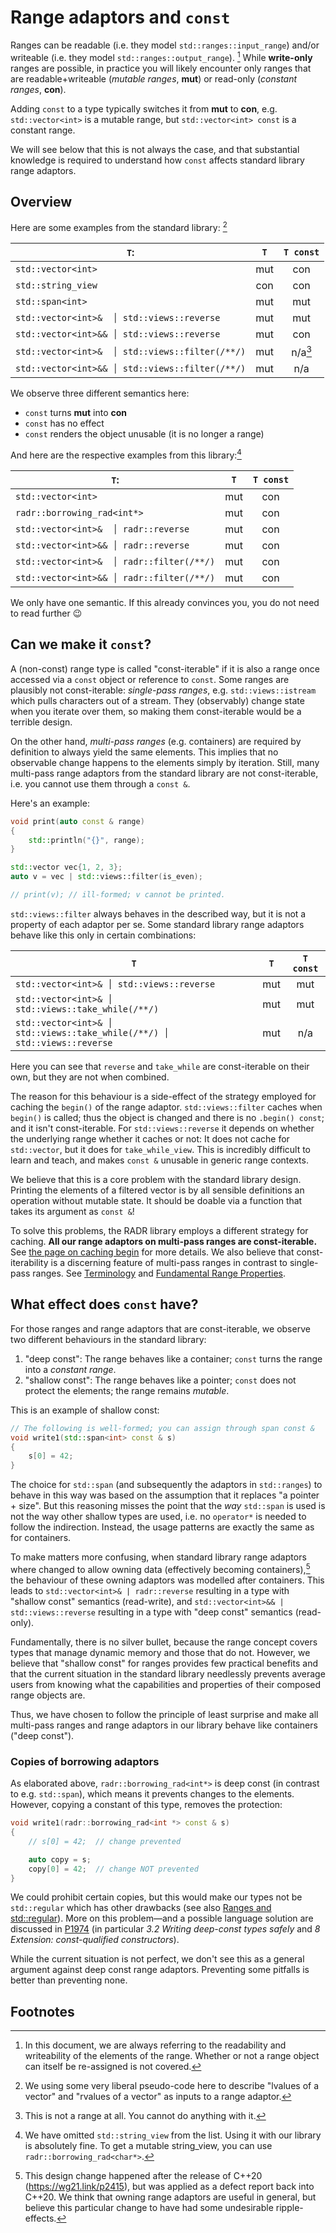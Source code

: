 # Range adaptors and `const`

Ranges can be readable (i.e. they model `std::ranges::input_range`) and/or writeable (i.e. they model `std::ranges::output_range`). [^elements]
While **write-only** ranges are possible, in practice you will likely encounter only ranges that are readable+writeable (*mutable ranges*, **mut**) or read-only (*constant ranges*, **con**).

Adding `const` to a type typically switches it from **mut** to **con**, e.g. `std::vector<int>` is a mutable range, but `std::vector<int> const` is a constant range.

We will see below that this is not always the case, and that substantial knowledge is required to understand how `const` affects standard library range adaptors.

## Overview

Here are some examples from the standard library: [^notation]

| `T`:                                            |  `T`  | `T const`       |
|-------------------------------------------------|:-----:|:---------------:|
| `std::vector<int>`                              |  mut  |  con            |
| `std::string_view`                              |  con  |  con            |
| `std::span<int>`                                |  mut  |  mut            |
| `std::vector<int>&  │ std::views::reverse`      |  mut  |  mut            |
| `std::vector<int>&& │ std::views::reverse`      |  mut  |  con            |
| `std::vector<int>&  │ std::views::filter(/**/)` |  mut  |  n/a[^notrange] |
| `std::vector<int>&& │ std::views::filter(/**/)` |  mut  |  n/a            |

We observe three different semantics here:
* `const` turns **mut** into **con**
* `const` has no effect
* `const` renders the object unusable (it is no longer a range)

And here are the respective examples from this library:[^string_view]

| `T`:                                         |  `T`  | `T const` |
|----------------------------------------------|:-----:|:---------:|
| `std::vector<int>`                           |  mut  |  con      |
| `radr::borrowing_rad<int*>`                  |  mut  |  con      |
| `std::vector<int>&  │ radr::reverse`         |  mut  |  con      |
| `std::vector<int>&& │ radr::reverse`         |  mut  |  con      |
| `std::vector<int>&  │ radr::filter(/**/)`    |  mut  |  con      |
| `std::vector<int>&& │ radr::filter(/**/)`    |  mut  |  con      |

We only have one semantic. If this already convinces you, you do not need to read further :wink:


## Can we make it `const`?

A (non-const) range type is called "const-iterable" if it is also a range once accessed via a `const` object or reference to `const`.
Some ranges are plausibly not const-iterable: *single-pass ranges*, e.g. `std::views::istream` which pulls characters out of a stream.
They (observably) change state when you iterate over them, so making them const-iterable would be a terrible design.

On the other hand, *multi-pass ranges* (e.g. containers) are required by definition to always yield the same elements.
This implies that no observable change happens to the elements simply by iteration.
Still, many multi-pass range adaptors from the standard library are not const-iterable, i.e. you cannot use them through a `const &`.

Here's an example:

```cpp
void print(auto const & range)
{
    std::println("{}", range);
}

std::vector vec{1, 2, 3};
auto v = vec | std::views::filter(is_even);

// print(v); // ill-formed; v cannot be printed.
```

`std::views::filter` always behaves in the described way, but it is not a property of each adaptor per se.
Some standard library range adaptors behave like this only in certain combinations:

| `T`                                                                      |  `T`  | `T const` |
|--------------------------------------------------------------------------|:-----:|:---------:|
| `std::vector<int>& │ std::views::reverse`                                |  mut  |  mut      |
| `std::vector<int>& │ std::views::take_while(/**/)`                       |  mut  |  mut      |
| `std::vector<int>& │ std::views::take_while(/**/) │ std::views::reverse` |  mut  |  n/a      |

Here you can see that `reverse` and `take_while` are const-iterable on their own, but they are not when combined.

The reason for this behaviour is a side-effect of the strategy employed for caching the `begin()` of the range adaptor.
`std::views::filter` caches when `begin()` is called; thus the object is changed and there is no `.begin() const`; and it isn't const-iterable.
For `std::views::reverse` it depends on whether the underlying range whether it caches or not:
It does not cache for `std::vector`, but it does for `take_while_view`.
This is incredibly difficult to learn and teach, and makes `const &` unusable in generic range contexts.

We believe that this is a core problem with the standard library design.
Printing the elements of a filtered vector is by all sensible definitions an operation without mutable state.
It should be doable via a function that takes its argument as `const &`!

To solve this problems, the RADR library employs a different strategy for caching.
**All our range adaptors on multi-pass ranges are const-iterable.**
See [the page on caching begin](./caching_begin.md) for more details.
We also believe that const-iterability is a discerning feature of multi-pass ranges in contrast to single-pass ranges.
See [Terminology](./getting_started.md#Terminology) and [Fundamental Range Properties](./range_properties.md).

## What effect does `const` have?

For those ranges and range adaptors that are const-iterable, we observe two different behaviours in the standard library:

1. "deep const": The range behaves like a container; `const` turns the range into a *constant range*.
2. "shallow const": The range behaves like a pointer; `const` does not protect the elements; the range remains *mutable*.

This is an example of shallow const:

```cpp
// The following is well-formed; you can assign through span const &
void write1(std::span<int> const & s)
{
    s[0] = 42;
}
```

The choice for `std::span` (and subsequently the adaptors in `std::ranges`) to behave in this way was based on the assumption that it replaces "a pointer + size".
But this reasoning misses the point that the *way* `std::span` is used is not the way other shallow types are used, i.e. no `operator*` is needed to follow the indirection.
Instead, the usage patterns are exactly the same as for containers.

To make matters more confusing, when standard library range adaptors where changed to allow owning data (effectively becoming containers),[^what_is_a_view] the behaviour of these owning adaptors was modelled after containers.
This leads to `std::vector<int>& | radr::reverse` resulting in a type with "shallow const" semantics (read-write), and `std::vector<int>&& | std::views::reverse` resulting in a type with "deep const" semantics (read-only).

Fundamentally, there is no silver bullet, because the range concept covers types that manage dynamic memory and those that do not.
However, we believe that "shallow const" for ranges provides few practical benefits and that the current situation in the standard library needlessly prevents average users from knowing what the capabilities and properties of their composed range objects are.

Thus, we have chosen to follow the principle of least surprise and make all multi-pass ranges and range adaptors in our library behave like containers ("deep const").

### Copies of borrowing adaptors


As elaborated above, `radr::borrowing_rad<int*>` is deep const (in contrast to e.g. `std::span`), which means it prevents changes to the elements.
However, copying a constant of this type, removes the protection:

```cpp
void write1(radr::borrowing_rad<int *> const & s)
{
    // s[0] = 42;  // change prevented

    auto copy = s;
    copy[0] = 42;  // change NOT prevented
}
```

We could prohibit certain copies, but this would make our types not be `std::regular` which has other drawbacks (see also [Ranges and std::regular](./regular.md)).
More on this problem—and a possible language solution are discussed in [P1974](https://www.open-std.org/jtc1/sc22/wg21/docs/papers/2020/p1974r0.pdf) (in particular *3.2 Writing deep-const types safely* and *8 Extension: const-qualified constructors*).

While the current situation is not perfect, we don't see this as a general argument against deep const range adaptors.
Preventing some pitfalls is better than preventing none.


## Footnotes


[^elements]: In this document, we are always referring to the readability and writeability of the elements of the range. Whether or not a range object can itself be re-assigned is not covered.

[^string_view]: We have omitted `std::string_view` from the list. Using it with our library is absolutely fine. To get a mutable string_view, you can use `radr::borrowing_rad<char*>`.

[^notrange]: This is not a range at all. You cannot do anything with it.

[^notation]: We using some very liberal pseudo-code here to describe "lvalues of a vector" and "rvalues of a vector" as inputs to a range adaptor.

[^what_is_a_view]: This design change happened after the release of C++20 (https://wg21.link/p2415), but was applied as a defect report back into C++20. We think that owning range adaptors are useful in general, but believe this particular change to have had some undesirable ripple-effects.

